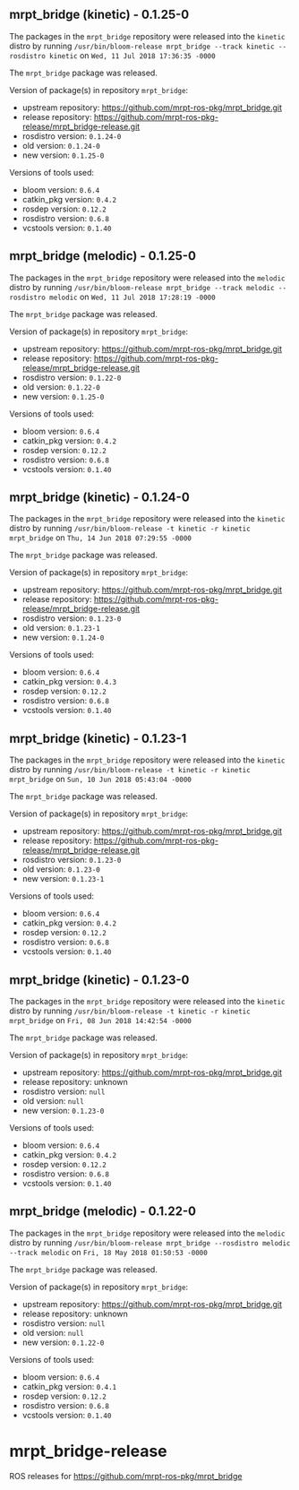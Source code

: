 ## mrpt_bridge (kinetic) - 0.1.25-0

The packages in the `mrpt_bridge` repository were released into the `kinetic` distro by running `/usr/bin/bloom-release mrpt_bridge --track kinetic --rosdistro kinetic` on `Wed, 11 Jul 2018 17:36:35 -0000`

The `mrpt_bridge` package was released.

Version of package(s) in repository `mrpt_bridge`:

- upstream repository: https://github.com/mrpt-ros-pkg/mrpt_bridge.git
- release repository: https://github.com/mrpt-ros-pkg-release/mrpt_bridge-release.git
- rosdistro version: `0.1.24-0`
- old version: `0.1.24-0`
- new version: `0.1.25-0`

Versions of tools used:

- bloom version: `0.6.4`
- catkin_pkg version: `0.4.2`
- rosdep version: `0.12.2`
- rosdistro version: `0.6.8`
- vcstools version: `0.1.40`


## mrpt_bridge (melodic) - 0.1.25-0

The packages in the `mrpt_bridge` repository were released into the `melodic` distro by running `/usr/bin/bloom-release mrpt_bridge --track melodic --rosdistro melodic` on `Wed, 11 Jul 2018 17:28:19 -0000`

The `mrpt_bridge` package was released.

Version of package(s) in repository `mrpt_bridge`:

- upstream repository: https://github.com/mrpt-ros-pkg/mrpt_bridge.git
- release repository: https://github.com/mrpt-ros-pkg-release/mrpt_bridge-release.git
- rosdistro version: `0.1.22-0`
- old version: `0.1.22-0`
- new version: `0.1.25-0`

Versions of tools used:

- bloom version: `0.6.4`
- catkin_pkg version: `0.4.2`
- rosdep version: `0.12.2`
- rosdistro version: `0.6.8`
- vcstools version: `0.1.40`


## mrpt_bridge (kinetic) - 0.1.24-0

The packages in the `mrpt_bridge` repository were released into the `kinetic` distro by running `/usr/bin/bloom-release -t kinetic -r kinetic mrpt_bridge` on `Thu, 14 Jun 2018 07:29:55 -0000`

The `mrpt_bridge` package was released.

Version of package(s) in repository `mrpt_bridge`:

- upstream repository: https://github.com/mrpt-ros-pkg/mrpt_bridge.git
- release repository: https://github.com/mrpt-ros-pkg-release/mrpt_bridge-release.git
- rosdistro version: `0.1.23-0`
- old version: `0.1.23-1`
- new version: `0.1.24-0`

Versions of tools used:

- bloom version: `0.6.4`
- catkin_pkg version: `0.4.3`
- rosdep version: `0.12.2`
- rosdistro version: `0.6.8`
- vcstools version: `0.1.40`


## mrpt_bridge (kinetic) - 0.1.23-1

The packages in the `mrpt_bridge` repository were released into the `kinetic` distro by running `/usr/bin/bloom-release -t kinetic -r kinetic mrpt_bridge` on `Sun, 10 Jun 2018 05:43:04 -0000`

The `mrpt_bridge` package was released.

Version of package(s) in repository `mrpt_bridge`:

- upstream repository: https://github.com/mrpt-ros-pkg/mrpt_bridge.git
- release repository: https://github.com/mrpt-ros-pkg-release/mrpt_bridge-release.git
- rosdistro version: `0.1.23-0`
- old version: `0.1.23-0`
- new version: `0.1.23-1`

Versions of tools used:

- bloom version: `0.6.4`
- catkin_pkg version: `0.4.2`
- rosdep version: `0.12.2`
- rosdistro version: `0.6.8`
- vcstools version: `0.1.40`


## mrpt_bridge (kinetic) - 0.1.23-0

The packages in the `mrpt_bridge` repository were released into the `kinetic` distro by running `/usr/bin/bloom-release -t kinetic -r kinetic mrpt_bridge` on `Fri, 08 Jun 2018 14:42:54 -0000`

The `mrpt_bridge` package was released.

Version of package(s) in repository `mrpt_bridge`:

- upstream repository: https://github.com/mrpt-ros-pkg/mrpt_bridge.git
- release repository: unknown
- rosdistro version: `null`
- old version: `null`
- new version: `0.1.23-0`

Versions of tools used:

- bloom version: `0.6.4`
- catkin_pkg version: `0.4.2`
- rosdep version: `0.12.2`
- rosdistro version: `0.6.8`
- vcstools version: `0.1.40`


## mrpt_bridge (melodic) - 0.1.22-0

The packages in the `mrpt_bridge` repository were released into the `melodic` distro by running `/usr/bin/bloom-release mrpt_bridge --rosdistro melodic --track melodic` on `Fri, 18 May 2018 01:50:53 -0000`

The `mrpt_bridge` package was released.

Version of package(s) in repository `mrpt_bridge`:

- upstream repository: https://github.com/mrpt-ros-pkg/mrpt_bridge.git
- release repository: unknown
- rosdistro version: `null`
- old version: `null`
- new version: `0.1.22-0`

Versions of tools used:

- bloom version: `0.6.4`
- catkin_pkg version: `0.4.1`
- rosdep version: `0.12.2`
- rosdistro version: `0.6.8`
- vcstools version: `0.1.40`


# mrpt_bridge-release
ROS releases for https://github.com/mrpt-ros-pkg/mrpt_bridge
